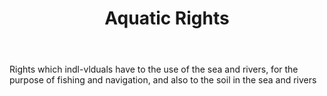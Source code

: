 ---
title: Aquatic Rights
letter: A
permalink: "/definitions/aquatic-rights.html"
body: Rights which indl-vlduals have to the use of the sea and rivers, for the purpose
  of fishing and navigation, and also to the soil in the sea and rivers
published_at: '2018-07-07'
source: Black's Law Dictionary
layout: post
---